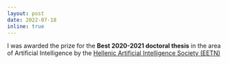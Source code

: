 ```yaml
---
layout: post
date: 2022-07-18
inline: true
---
```



I was awarded the prize for the **Best 2020-2021 doctoral thesis** in the area of Artificial Intelligence by the [Hellenic Artificial Intelligence Society (EETN)](https://www.eetn.gr/en/)
